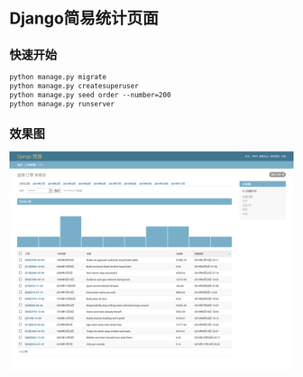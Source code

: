 # Django简易统计页面

## 快速开始

    python manage.py migrate
    python manage.py createsuperuser
    python manage.py seed order --number=200
    python manage.py runserver


## 效果图

![demo](screen/demo.png)

